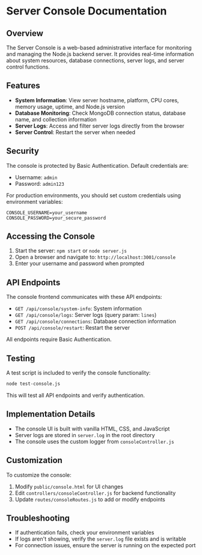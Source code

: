 # Server Console Documentation

## Overview

The Server Console is a web-based administrative interface for monitoring and managing the Node.js backend server. It provides real-time information about system resources, database connections, server logs, and server control functions.

## Features

- **System Information**: View server hostname, platform, CPU cores, memory usage, uptime, and Node.js version
- **Database Monitoring**: Check MongoDB connection status, database name, and collection information
- **Server Logs**: Access and filter server logs directly from the browser
- **Server Control**: Restart the server when needed

## Security

The console is protected by Basic Authentication. Default credentials are:

- Username: `admin`
- Password: `admin123`

For production environments, you should set custom credentials using environment variables:

```
CONSOLE_USERNAME=your_username
CONSOLE_PASSWORD=your_secure_password
```

## Accessing the Console

1. Start the server: `npm start` or `node server.js`
2. Open a browser and navigate to: `http://localhost:3001/console`
3. Enter your username and password when prompted

## API Endpoints

The console frontend communicates with these API endpoints:

- `GET /api/console/system-info`: System information
- `GET /api/console/logs`: Server logs (query param: `lines`)
- `GET /api/console/connections`: Database connection information
- `POST /api/console/restart`: Restart the server

All endpoints require Basic Authentication.

## Testing

A test script is included to verify the console functionality:

```bash
node test-console.js
```

This will test all API endpoints and verify authentication.

## Implementation Details

- The console UI is built with vanilla HTML, CSS, and JavaScript
- Server logs are stored in `server.log` in the root directory
- The console uses the custom logger from `consoleController.js`

## Customization

To customize the console:

1. Modify `public/console.html` for UI changes
2. Edit `controllers/consoleController.js` for backend functionality
3. Update `routes/consoleRoutes.js` to add or modify endpoints

## Troubleshooting

- If authentication fails, check your environment variables
- If logs aren't showing, verify the `server.log` file exists and is writable
- For connection issues, ensure the server is running on the expected port